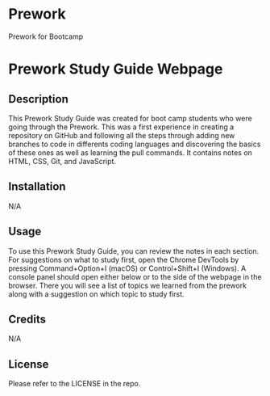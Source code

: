 # Prework
Prework for Bootcamp

# Prework Study Guide Webpage

## Description

This Prework Study Guide was created for boot camp students who were going through the Prework. This was a first experience in creating a repository on GitHub and following all the steps through adding new branches to code in differents coding languages and discovering the basics of these ones as well as learning the pull commands.
It contains notes on HTML, CSS, Git, and JavaScript.

## Installation

N/A

## Usage

To use this Prework Study Guide, you can review the notes in each section. For suggestions on what to study first, open the Chrome DevTools by pressing Command+Option+I (macOS) or Control+Shift+I (Windows). A console panel should open either below or to the side of the webpage in the browser. There you will see a list of topics we learned from the prework along with a suggestion on which topic to study first.

## Credits

N/A

## License

Please refer to the LICENSE in the repo.
